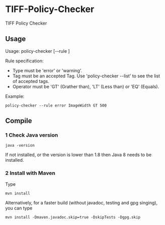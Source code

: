 # TIFF-Policy-Checker
TIFF Policy Checker

## Usage
Usage: policy-checker [--rule <type> <tag> <operator> <value>] <filepath>

Rule specification:

- Type must be 'error' or 'warning'.
- Tag must be an accepted Tag. Use 'policy-checker --list' to see the list of accepted tags.
- Operator must be 'GT' (Grather than), 'LT' (Less than) or 'EQ' (Equals).

Example:

`policy-checker --rule error ImageWidth GT 500`

## Compile

### 1 Check Java version

`java -version`

If not installed, or the version is lower than 1.8 then Java 8 needs to be installed.

### 2 Install with Maven

Type

`mvn install`

Alternatively, for a faster build (without javadoc, testing and gpg singing), you can type

`mvn install -Dmaven.javadoc.skip=true -DskipTests -Dgpg.skip`
